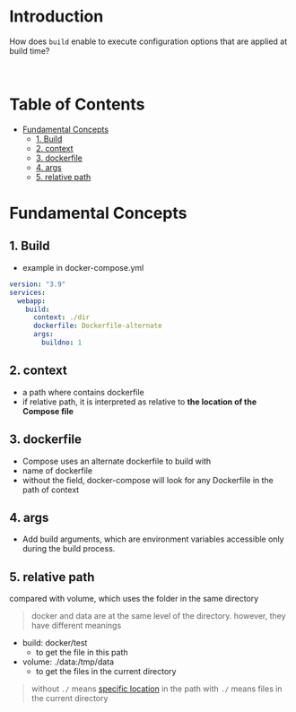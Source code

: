 <!-- omit in toc -->
# Introduction

How does `build` enable to execute configuration options that are applied at build time?


<br />

<!-- omit in toc -->
# Table of Contents
- [Fundamental Concepts](#fundamental-concepts)
  - [1. Build](#1-build)
  - [2. context](#2-context)
  - [3. dockerfile](#3-dockerfile)
  - [4. args](#4-args)
  - [5. relative path](#5-relative-path)

# Fundamental Concepts

## 1. Build
  * example in docker-compose.yml
  ```yml
  version: "3.9"
  services:
    webapp:
      build:
        context: ./dir
        dockerfile: Dockerfile-alternate
        args:
          buildno: 1
  ```

## 2. context
* a path where contains dockerfile
* if relative path, it is interpreted as relative to **the location of the Compose file**

## 3. dockerfile
* Compose uses an alternate dockerfile to build with
* name of dockerfile
* without the field, docker-compose will look for any Dockerfile in the path of context
  
## 4. args
* Add build arguments, which are environment variables accessible only during the build process.



## 5. relative path
compared with volume, which uses the folder in the same directory
> docker and data are at the same level of the directory. however, they have different meanings
* build: docker/test
  * to get the file in this path
* volume: ./data:/tmp/data
  * to get the files in the current directory
> without `./` means [specific location](https://stackoverflow.com/questions/34269027/why-do-i-need-to-put-dot-forward-slash-when-running-a-sh-command-in-linux) in the path
> with `./` means files in the current directory

